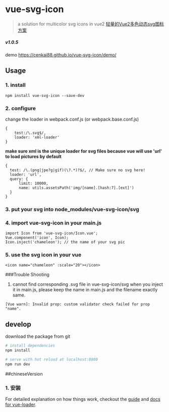 # vue-svg-icon  
> a solution for multicolor svg icons in vue2
> [轻量的Vue2多色动态svg图标方案](#chineseVersion)

##### v1.0.5
demo https://cenkai88.github.io/vue-svg-icon/demo/

## Usage
### 1. install
```
npm install vue-svg-icon --save-dev
```
### 2. configure
change the loader in webpack.conf.js (or webpack.base.conf.js)
```
{
    test:/\.svg$/,
    loader: 'xml-loader'
}
```
**make sure xml is the unique loader for svg files because vue will use 'url' to load pictures by default**
```
{
  test: /\.(png|jpe?g|gif)(\?.*)?$/, // Make sure no svg here!
  loader: 'url',
  query: {
      limit: 10000,
      name: utils.assetsPath('img/[name].[hash:7].[ext]')
  }
}
```

### 3. put your svg into node_modules/vue-svg-icon/svg

### 4. import vue-svg-icon in your main.js
```
import Icon from 'vue-svg-icon/Icon.vue';
Vue.component('icon', Icon);  
Icon.inject('chameleon'); // the name of your svg pic
```
### 5. use the svg icon in your vue
```
<icon name="chameleon" :scale="20"></icon>
```

###Trouble Shooting
1. cannot find corresponding .svg file in vue-svg-icon/svg when you inject it in main.js, please keep the name in main.js and the filename exactly same.
```
[Vue warn]: Invalid prop: custom validator check failed for prop "name". 
```

## develop
download the package from git
``` bash
# install dependencies
npm install

# serve with hot reload at localhost:8080
npm run dev
```

##chineseVersion
### 1. 安装



For detailed explanation on how things work, checkout the [guide](http://vuejs-templates.github.io/webpack/) and [docs for vue-loader](http://vuejs.github.io/vue-loader).
